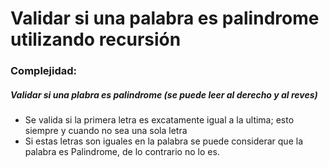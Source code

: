 # Validar si una palabra es palindrome utilizando recursión

### Complejidad: 

##### Validar si una plabra es palindrome (se puede leer al derecho y al reves)
* Se valida si la primera letra es excatamente igual a la ultima; esto siempre y cuando no sea una sola letra
* Si estas letras son iguales en la palabra se puede considerar que la palabra es Palindrome, de lo contrario no lo es.





